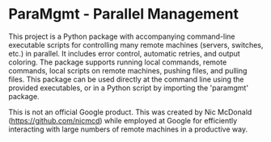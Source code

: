 # ParaMgmt - Parallel Management

This project is a Python package with accompanying command-line
executable scripts for controlling many remote machines (servers, switches,
etc.) in parallel. It includes error control, automatic retries, and output
coloring. The package supports running local commands, remote commands,
local scripts on remote machines, pushing files, and pulling files. This package
can be used directly at the command line using the provided executables, or in a
Python script by importing the 'paramgmt' package.

This is not an official Google product. This was created by Nic McDonald
(https://github.com/nicmcd) while employed at Google for efficiently interacting
with large numbers of remote machines in a productive way.